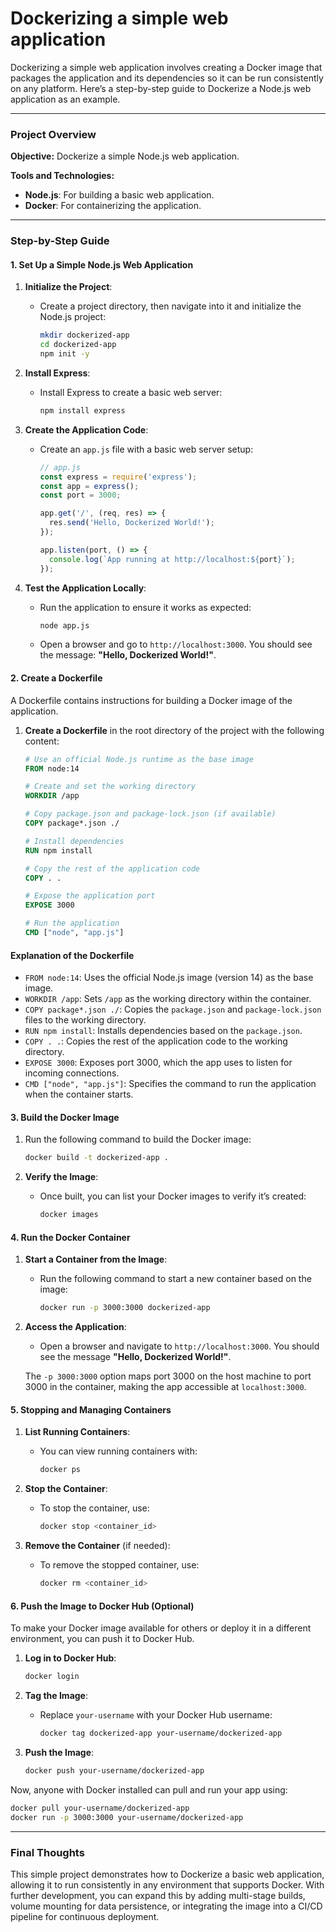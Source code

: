 <H1>Dockerizing a simple web application</H1>

Dockerizing a simple web application involves creating a Docker image that packages the application and its dependencies so it can be run consistently on any platform. Here’s a step-by-step guide to Dockerize a Node.js web application as an example.

---

### Project Overview

**Objective:** Dockerize a simple Node.js web application.

**Tools and Technologies:**
- **Node.js**: For building a basic web application.
- **Docker**: For containerizing the application.

---

### Step-by-Step Guide

#### 1. **Set Up a Simple Node.js Web Application**

1. **Initialize the Project**:
   - Create a project directory, then navigate into it and initialize the Node.js project:
     ```bash
     mkdir dockerized-app
     cd dockerized-app
     npm init -y
     ```

2. **Install Express**:
   - Install Express to create a basic web server:
     ```bash
     npm install express
     ```

3. **Create the Application Code**:
   - Create an `app.js` file with a basic web server setup:
     ```javascript
     // app.js
     const express = require('express');
     const app = express();
     const port = 3000;

     app.get('/', (req, res) => {
       res.send('Hello, Dockerized World!');
     });

     app.listen(port, () => {
       console.log(`App running at http://localhost:${port}`);
     });
     ```

4. **Test the Application Locally**:
   - Run the application to ensure it works as expected:
     ```bash
     node app.js
     ```
   - Open a browser and go to `http://localhost:3000`. You should see the message: **"Hello, Dockerized World!"**.

#### 2. **Create a Dockerfile**

A Dockerfile contains instructions for building a Docker image of the application.

1. **Create a Dockerfile** in the root directory of the project with the following content:
   ```dockerfile
   # Use an official Node.js runtime as the base image
   FROM node:14

   # Create and set the working directory
   WORKDIR /app

   # Copy package.json and package-lock.json (if available)
   COPY package*.json ./

   # Install dependencies
   RUN npm install

   # Copy the rest of the application code
   COPY . .

   # Expose the application port
   EXPOSE 3000

   # Run the application
   CMD ["node", "app.js"]
   ```

#### Explanation of the Dockerfile

- `FROM node:14`: Uses the official Node.js image (version 14) as the base image.
- `WORKDIR /app`: Sets `/app` as the working directory within the container.
- `COPY package*.json ./`: Copies the `package.json` and `package-lock.json` files to the working directory.
- `RUN npm install`: Installs dependencies based on the `package.json`.
- `COPY . .`: Copies the rest of the application code to the working directory.
- `EXPOSE 3000`: Exposes port 3000, which the app uses to listen for incoming connections.
- `CMD ["node", "app.js"]`: Specifies the command to run the application when the container starts.

#### 3. **Build the Docker Image**

1. Run the following command to build the Docker image:
   ```bash
   docker build -t dockerized-app .
   ```

2. **Verify the Image**:
   - Once built, you can list your Docker images to verify it’s created:
     ```bash
     docker images
     ```

#### 4. **Run the Docker Container**

1. **Start a Container from the Image**:
   - Run the following command to start a new container based on the image:
     ```bash
     docker run -p 3000:3000 dockerized-app
     ```

2. **Access the Application**:
   - Open a browser and navigate to `http://localhost:3000`. You should see the message **"Hello, Dockerized World!"**.

   The `-p 3000:3000` option maps port 3000 on the host machine to port 3000 in the container, making the app accessible at `localhost:3000`.

#### 5. **Stopping and Managing Containers**

1. **List Running Containers**:
   - You can view running containers with:
     ```bash
     docker ps
     ```

2. **Stop the Container**:
   - To stop the container, use:
     ```bash
     docker stop <container_id>
     ```

3. **Remove the Container** (if needed):
   - To remove the stopped container, use:
     ```bash
     docker rm <container_id>
     ```

#### 6. **Push the Image to Docker Hub (Optional)**

To make your Docker image available for others or deploy it in a different environment, you can push it to Docker Hub.

1. **Log in to Docker Hub**:
   ```bash
   docker login
   ```

2. **Tag the Image**:
   - Replace `your-username` with your Docker Hub username:
     ```bash
     docker tag dockerized-app your-username/dockerized-app
     ```

3. **Push the Image**:
   ```bash
   docker push your-username/dockerized-app
   ```

Now, anyone with Docker installed can pull and run your app using:
```bash
docker pull your-username/dockerized-app
docker run -p 3000:3000 your-username/dockerized-app
```

---

### Final Thoughts

This simple project demonstrates how to Dockerize a basic web application, allowing it to run consistently in any environment that supports Docker. With further development, you can expand this by adding multi-stage builds, volume mounting for data persistence, or integrating the image into a CI/CD pipeline for continuous deployment.

